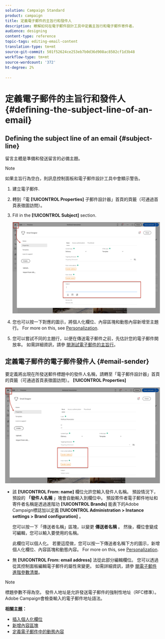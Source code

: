```yaml
---
solution: Campaign Standard
product: campaign
title: 定義電子郵件的主旨行和發件人
description: 瞭解如何在電子郵件設計工具中定義主旨行和電子郵件寄件者。
audience: designing
content-type: reference
topic-tags: editing-email-content
translation-type: tm+mt
source-git-commit: 501f52624ce253eb7b0d36d908ac8502cf1d3b48
workflow-type: tm+mt
source-wordcount: '372'
ht-degree: 2%

---
```



# 定義電子郵件的主旨行和發件人{#defining-the-subject-line-of-an-email}

## Defining the subject line of an email {#subject-line}

留言主體是準備和發送留言的必備主題。

>[!NOTE]
>
>如果主旨行為空白，則訊息控制面板和電子郵件設計工具中會顯示警告。

1. 建立電子郵件.
1. 轉到「電 **[!UICONTROL Properties]** 子郵件設計器」首頁的頁籤（可通過首頁表徵圖訪問）。
1. Fill in the **[!UICONTROL Subject]** section.

   ![](assets/email_designer_subject.png)

1. 您也可以按一下對應的圖示，將個人化欄位、內容區塊和動態內容新增至主題行。 For more on this, see [Personalization](../../designing/using/personalization.md).
1. 您可以嘗試不同的主題行，以便在傳送電子郵件之前，先估計您的電子郵件開放率。 如需詳細資訊，請參 [閱測試電子郵件的主旨行](../../sending/using/testing-subject-line-email.md)。

## 定義電子郵件的電子郵件發件人 {#email-sender}

要定義將出現在所發送郵件標題中的發件人名稱，請轉至「電子郵件設計器」首頁的頁籤（可通過首頁表徵圖訪問）。 **[!UICONTROL Properties]**

![](assets/delivery_content_edition16.png)

* 該 **[!UICONTROL From: name]** 欄位允許您輸入發件人名稱。 預設情況下，預設的 **「發件人名稱** 」塊會自動輸入到欄位中。 預設寄件者電子郵件地址和寄件者名稱是透過進階功 **[!UICONTROL Brands]** 能表下的Adobe Campaign標誌加以定義 **[!UICONTROL Administration > Instance settings > Brand configuration]** 。

   您可以按一下「傳送者名稱」區塊，以變更 **傳送者名稱** 。 然後，欄位會變成可編輯，您可以輸入要使用的名稱。

   此欄位可以個人化。 若要這麼做，您可以按一下傳送者名稱下方的圖示，新增個人化欄位、內容區塊和動態內容。 For more on this, see [Personalization](../../designing/using/personalization.md).

* 無 **[!UICONTROL From: email address]** 法從此部分編輯欄位。 您可以透過從其控制面板編輯電子郵件的屬性來變更。 如需詳細資訊，請參 [閱電子郵件進階參數清單](../../administration/using/configuring-email-channel.md#advanced-parameters)。

>[!NOTE]
>
>標題參數不得為空。 發件人地址是允許發送電子郵件的強制性地址（RFC標準）。 Adobe Campaign會檢查輸入的電子郵件地址語法。

**相關主題：**

* [插入個人化欄位](../../designing/using/personalization.md#inserting-a-personalization-field)
* [新增內容區塊](../../designing/using/personalization.md#adding-a-content-block)
* [定義電子郵件中的動態內容](../../designing/using/personalization.md#defining-dynamic-content-in-an-email)
